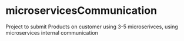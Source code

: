 # microservicesCommunication
Project to submit Products on customer using 3-5 microserivces, using microservices internal communication
